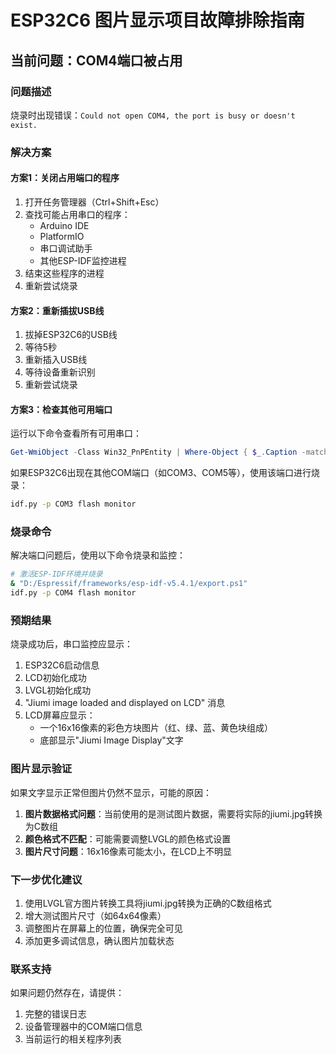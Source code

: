 # ESP32C6 图片显示项目故障排除指南

## 当前问题：COM4端口被占用

### 问题描述
烧录时出现错误：`Could not open COM4, the port is busy or doesn't exist.`

### 解决方案

#### 方案1：关闭占用端口的程序
1. 打开任务管理器（Ctrl+Shift+Esc）
2. 查找可能占用串口的程序：
   - Arduino IDE
   - PlatformIO
   - 串口调试助手
   - 其他ESP-IDF监控进程
3. 结束这些程序的进程
4. 重新尝试烧录

#### 方案2：重新插拔USB线
1. 拔掉ESP32C6的USB线
2. 等待5秒
3. 重新插入USB线
4. 等待设备重新识别
5. 重新尝试烧录

#### 方案3：检查其他可用端口
运行以下命令查看所有可用串口：
```powershell
Get-WmiObject -Class Win32_PnPEntity | Where-Object { $_.Caption -match "COM" } | Select-Object Caption, DeviceID
```

如果ESP32C6出现在其他COM端口（如COM3、COM5等），使用该端口进行烧录：
```bash
idf.py -p COM3 flash monitor
```

### 烧录命令
解决端口问题后，使用以下命令烧录和监控：

```bash
# 激活ESP-IDF环境并烧录
& "D:/Espressif/frameworks/esp-idf-v5.4.1/export.ps1"
idf.py -p COM4 flash monitor
```

### 预期结果
烧录成功后，串口监控应显示：
1. ESP32C6启动信息
2. LCD初始化成功
3. LVGL初始化成功
4. "Jiumi image loaded and displayed on LCD" 消息
5. LCD屏幕应显示：
   - 一个16x16像素的彩色方块图片（红、绿、蓝、黄色块组成）
   - 底部显示"Jiumi Image Display"文字

### 图片显示验证
如果文字显示正常但图片仍然不显示，可能的原因：
1. **图片数据格式问题**：当前使用的是测试图片数据，需要将实际的jiumi.jpg转换为C数组
2. **颜色格式不匹配**：可能需要调整LVGL的颜色格式设置
3. **图片尺寸问题**：16x16像素可能太小，在LCD上不明显

### 下一步优化建议
1. 使用LVGL官方图片转换工具将jiumi.jpg转换为正确的C数组格式
2. 增大测试图片尺寸（如64x64像素）
3. 调整图片在屏幕上的位置，确保完全可见
4. 添加更多调试信息，确认图片加载状态

### 联系支持
如果问题仍然存在，请提供：
1. 完整的错误日志
2. 设备管理器中的COM端口信息
3. 当前运行的相关程序列表